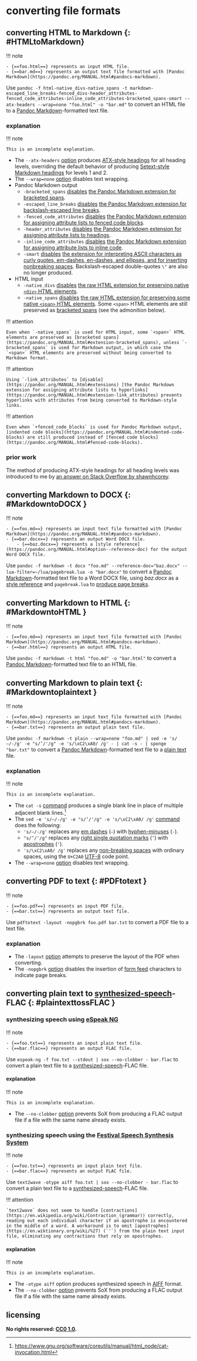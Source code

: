 # converting file formats

## converting HTML to Markdown {: #HTMLtoMarkdown}

!!! note
    
    - {==foo.html==} represents an input HTML file.
    - {==bar.md==} represents an output text file formatted with [Pandoc Markdown](https://pandoc.org/MANUAL.html#pandocs-markdown).

Use `pandoc -f html-native_divs-native_spans -t markdown-escaped_line_breaks-fenced_divs-header_attributes-fenced_code_attributes-inline_code_attributes-bracketed_spans-smart --atx-headers --wrap=none "foo.html" -o "bar.md"` to convert an HTML file to a [Pandoc Markdown](https://pandoc.org/MANUAL.html#pandocs-markdown)-formatted text file.

### explanation

!!! note
    
    This is an incomplete explanation.

- The `--atx-headers` [option](https://pandoc.org/MANUAL.html#option--atx-headers) produces [ATX-style headings](https://pandoc.org/MANUAL.html#atx-style-headers) for all heading levels, overriding the default behavior of producing [Setext-style Markdown headings](https://pandoc.org/MANUAL.html#setext-style-headers) for levels 1 and 2.
- The `--wrap=none` [option](https://pandoc.org/MANUAL.html#option--wrap) disables text wrapping.
- Pandoc Markdown output
    - `-bracketed_spans` [disables](https://pandoc.org/MANUAL.html#extensions) [the Pandoc Markdown extension for bracketed spans](https://pandoc.org/MANUAL.html#extension-bracketed_spans).
    - `-escaped_line_breaks` [disables](https://pandoc.org/MANUAL.html#extensions) [the Pandoc Markdown extension for backslash-escaped line breaks](https://pandoc.org/MANUAL.html#paragraphs).
    - `-fenced_code_attributes` [disables](https://pandoc.org/MANUAL.html#extensions) [the Pandoc Markdown extension for assigning attribute lists to fenced code blocks](https://pandoc.org/MANUAL.html#extension-fenced_code_attributes).
    - `-header_attributes` [disables](https://pandoc.org/MANUAL.html#extensions) [the Pandoc Markdown extension for assigning attribute lists to headings](https://pandoc.org/MANUAL.html#extension-header_attributes).
    - `-inline_code_attributes` [disables](https://pandoc.org/MANUAL.html#extensions) [the Pandoc Markdown extension for assigning attribute lists to inline code](https://pandoc.org/MANUAL.html#extension-inline_code_attributes).
    - `-smart` [disables](https://pandoc.org/MANUAL.html#extensions) [the extension for interpreting ASCII characters as curly quotes, em-dashes, en-dashes, and ellipses, and for inserting nonbreaking spaces](https://pandoc.org/MANUAL.html#extension-smart). Backslash-escaped double-quotes `\"` are also no longer produced.
- HTML input
    - `-native_divs` [disables](https://pandoc.org/MANUAL.html#extensions) [the raw HTML extension for preserving native `<div>` HTML elements](https://pandoc.org/MANUAL.html#native_divs).
    - `-native_spans` [disables](https://pandoc.org/MANUAL.html#extensions) [the raw HTML extension for preserving some native `<span>` HTML elements](https://pandoc.org/MANUAL.html#native_spans). Some `<span>` HTML elements are still preserved as [bracketed spans](https://pandoc.org/MANUAL.html#extension-bracketed_spans) (see the admonition below).

!!! attention
    
    Even when `-native_spans` is used for HTML input, some `<span>` HTML elements are preserved as [bracketed spans](https://pandoc.org/MANUAL.html#extension-bracketed_spans), unless `-bracketed_spans` is used for Markdown output, in which case the `<span>` HTML elements are preserved without being converted to Markdown format.

!!! attention
    
    Using `-link_attributes` to [disable](https://pandoc.org/MANUAL.html#extensions) [the Pandoc Markdown extension for assigning attribute lists to hyperlinks](https://pandoc.org/MANUAL.html#extension-link_attributes) prevents hyperlinks with attributes from being converted to Markdown-style links.

!!! attention
    
    Even when `+fenced_code_blocks` is used for Pandoc Markdown output, [indented code blocks](https://pandoc.org/MANUAL.html#indented-code-blocks) are still produced instead of [fenced code blocks](https://pandoc.org/MANUAL.html#fenced-code-blocks).

### prior work
The method of producing ATX-style headings for all heading levels was introduced to me by [an answer on Stack Overflow by shawnhcorey](https://stackoverflow.com/questions/51015110/pandoc-force-converting-into-markdown-to-use-and-for-h1-and-h2-respective/51023582#51023582).

## converting Markdown to DOCX {: #MarkdowntoDOCX }

!!! note
    
    - {==foo.md==} represents an input text file formatted with [Pandoc Markdown](https://pandoc.org/MANUAL.html#pandocs-markdown).
    - {==bar.docx==} represents an output Word DOCX file.
        - {==baz.docx==} represents a [style reference](https://pandoc.org/MANUAL.html#option--reference-doc) for the output Word DOCX file.

Use `pandoc -f markdown -t docx "foo.md" --reference-doc="baz.docx" --lua-filter=~/lua/pagebreak.lua -o "bar.docx"` to convert a [Pandoc Markdown](https://pandoc.org/MANUAL.html#pandocs-markdown)-formatted text file to a Word DOCX file, using *baz.docx* as a [style reference](https://pandoc.org/MANUAL.html#option--reference-doc) and `pagebreak.lua` to [produce page breaks](ipbkMkd.md#pandoc-filters-and-latex).

## converting Markdown to HTML {: #MarkdowntoHTML }

!!! note
    
    - {==foo.md==} represents an input text file formatted with [Pandoc Markdown](https://pandoc.org/MANUAL.html#pandocs-markdown).
    - {==bar.html==} represents an output HTML file.

Use `pandoc -f markdown -t html "foo.md" -o "bar.html"` to convert a [Pandoc Markdown](https://pandoc.org/MANUAL.html#pandocs-markdown)-formatted text file to an HTML file.

## converting Markdown to plain text {: #Markdowntoplaintext }

!!! note
    
    - {==foo.md==} represents an input text file formatted with [Pandoc Markdown](https://pandoc.org/MANUAL.html#pandocs-markdown).
    - {==bar.txt==} represents an output plain text file.

Use `pandoc -f markdown -t plain --wrap=none "foo.md" | sed -e 's/—/-/g' -e "s/’/'/g" -e 's/\xC2\xA0/ /g' - | cat -s - | sponge "bar.txt"` to convert a [Pandoc Markdown](https://pandoc.org/MANUAL.html#pandocs-markdown)-formatted text file to a [plain text](https://en.wikipedia.org/wiki/Plain_text) file.

### explanation

!!! note
    
    This is an incomplete explanation.

- The `cat -s` [command](https://en.wikipedia.org/wiki/Cat_(Unix)) produces a single blank line in place of multiple adjacent blank lines.[^cnvffmt1]
- The `sed -e 's/—/-/g' -e "s/’/'/g" -e 's/\xC2\xA0/ /g'` [command](https://en.wikipedia.org/wiki/Sed) does the following:
    - `'s/—/-/g'` replaces any [em dashes](https://en.wiktionary.org/wiki/%E2%80%94) (`—`) with [hyphen-minuses](https://en.wiktionary.org/wiki/-) (`-`).
    - `"s/’/'/g"` replaces any [right single quotation marks](https://en.wiktionary.org/wiki/%E2%80%99) (`’`) with [apostrophes](https://en.wiktionary.org/wiki/%27) (`'`).
    - `'s/\xC2\xA0/ /g'` replaces any [non-breaking spaces](https://en.wikipedia.org/wiki/Non-breaking_space) with ordinary spaces, using the `U+C2A0` [UTF-8](https://en.wikipedia.org/wiki/UTF-8) code point.
- The `--wrap=none` [option](https://pandoc.org/MANUAL.html#option--wrap) disables text wrapping.

[^cnvffmt1]: <https://www.gnu.org/software/coreutils/manual/html_node/cat-invocation.html>

## converting PDF to text {: #PDFtotext }

!!! note
    
    - {==foo.pdf==} represents an input PDF file.
    - {==bar.txt==} represents an output text file.

Use `pdftotext -layout -nopgbrk foo.pdf bar.txt` to convert a PDF file to a text file. 

### explanation

- The `-layout` [option](https://www.mankier.com/1/pdftotext) attempts to preserve the layout of the PDF when converting.
- The `-nopgbrk` [option](https://www.mankier.com/1/pdftotext) disables the insertion of [form feed](https://en.wikipedia.org/wiki/Page_break#Form_feed) characters to indicate page breaks.

## converting plain text to [synthesized-speech]-FLAC {: #plaintexttossFLAC }

### synthesizing speech using [eSpeak NG]

!!! note
    
    - {==foo.txt==} represents an input plain text file.
    - {==bar.flac==} represents an output FLAC file.

Use `espeak-ng -f foo.txt --stdout | sox --no-clobber - bar.flac` to convert a plain text file to a [synthesized-speech]-FLAC file.

#### explanation

!!! note
    
    This is an incomplete explanation.

- The `--no-clobber` [option](http://sox.sourceforge.net/sox.html) prevents SoX from producing a FLAC output file if a file with the same name already exists.

### synthesizing speech using the [Festival Speech Synthesis System]

!!! note
    
    - {==foo.txt==} represents an input plain text file.
    - {==bar.flac==} represents an output FLAC file.

Use `text2wave -otype aiff foo.txt | sox --no-clobber - bar.flac` to convert a plain text file to a [synthesized-speech]-FLAC file.

!!! attention
    
    `text2wave` does not seem to handle [contractions](https://en.wikipedia.org/wiki/Contraction_(grammar)) correctly, reading out each individual character if an apostrophe is encountered in the middle of a word. A workaround is to omit [apostrophes](https://en.wiktionary.org/wiki/%27) (`'`) from the plain text input file, eliminating any contractions that rely on apostrophes.

#### explanation

!!! note
    
    This is an incomplete explanation.

- The `-otype aiff` option produces synthesized speech in [AIFF](https://en.wikipedia.org/wiki/Audio_Interchange_File_Format) format.
- The `--no-clobber` [option](http://sox.sourceforge.net/sox.html) prevents SoX from producing a FLAC output file if a file with the same name already exists.

[eSpeak NG]: https://github.com/espeak-ng/espeak-ng
[Festival Speech Synthesis System]: http://www.cstr.ed.ac.uk/projects/festival/
[synthesized-speech]: https://en.wikipedia.org/wiki/Speech_synthesis

## licensing
**No rights reserved: [CC0 1.0](https://creativecommons.org/publicdomain/zero/1.0/).**
